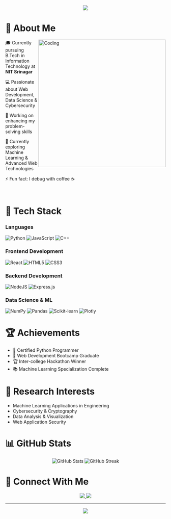 <div align="center">
  <img src="https://readme-typing-svg.herokuapp.com?font=Fira+Code&weight=500&size=40&pause=1000&color=2F81F7&center=true&vCenter=true&width=600&height=100&lines=Hi+👋,+I'm+Mohammad+Oyaiss;A+Passionate+Developer" />
</div>

# 💫 About Me
<img align="right" alt="Coding" width="400" src="https://user-images.githubusercontent.com/74038190/229223263-cf2e4b07-2615-4f87-9c38-e37600f8381a.gif">

🎓 Currently pursuing B.Tech in Information Technology at **NIT Srinagar**

💻 Passionate about Web Development, Data Science & Cybersecurity

🔭 Working on enhancing my problem-solving skills

🌱 Currently exploring Machine Learning & Advanced Web Technologies

⚡ Fun fact: I debug with coffee ☕

<br>

# 🚀 Tech Stack
### Languages
![Python](https://img.shields.io/badge/Python-3776AB?style=for-the-badge&logo=python&logoColor=white)
![JavaScript](https://img.shields.io/badge/JavaScript-F7DF1E?style=for-the-badge&logo=javascript&logoColor=black)
![C++](https://img.shields.io/badge/C++-00599C?style=for-the-badge&logo=c%2B%2B&logoColor=white)

### Frontend Development
![React](https://img.shields.io/badge/React-20232A?style=for-the-badge&logo=react&logoColor=61DAFB)
![HTML5](https://img.shields.io/badge/HTML5-E34F26?style=for-the-badge&logo=html5&logoColor=white)
![CSS3](https://img.shields.io/badge/CSS3-1572B6?style=for-the-badge&logo=css3&logoColor=white)

### Backend Development
![NodeJS](https://img.shields.io/badge/Node.js-43853D?style=for-the-badge&logo=node.js&logoColor=white)
![Express.js](https://img.shields.io/badge/Express.js-404D59?style=for-the-badge)

### Data Science & ML
![NumPy](https://img.shields.io/badge/Numpy-013243?style=for-the-badge&logo=numpy&logoColor=white)
![Pandas](https://img.shields.io/badge/Pandas-150458?style=for-the-badge&logo=pandas&logoColor=white)
![Scikit-learn](https://img.shields.io/badge/scikit--learn-F7931E?style=for-the-badge&logo=scikit-learn&logoColor=white)
![Plotly](https://img.shields.io/badge/Plotly-3F4F75?style=for-the-badge&logo=plotly&logoColor=white)

# 🏆 Achievements
- 🥇 Certified Python Programmer
- 🎯 Web Development Bootcamp Graduate
- 🏆 Inter-college Hackathon Winner
- 📚 Machine Learning Specialization Complete

# 🔬 Research Interests
- Machine Learning Applications in Engineering
- Cybersecurity & Cryptography
- Data Analysis & Visualization
- Web Application Security

# 📊 GitHub Stats
<div align="center">
  <img src="https://github-readme-stats.vercel.app/api?username=Owais-04&show_icons=true&theme=tokyonight" alt="GitHub Stats" />
  <img src="https://github-readme-streak-stats.herokuapp.com/?user=Owais-04&theme=tokyonight" alt="GitHub Streak" />
</div>

# 🤝 Connect With Me
<div align="center">
  <a href="mailto:oyaissussman04@gmail.com">
    <img src="https://img.shields.io/badge/Gmail-D14836?style=for-the-badge&logo=gmail&logoColor=white" />
  </a>
  <a href="https://github.com/Owais-04">
    <img src="https://img.shields.io/badge/GitHub-100000?style=for-the-badge&logo=github&logoColor=white" />
  </a>
  
</div>

---

<div align="center">
  <img src="https://komarev.com/ghpvc/?username=Owais-04&color=blueviolet&style=flat-square&label=Profile+Views" />
</div>
